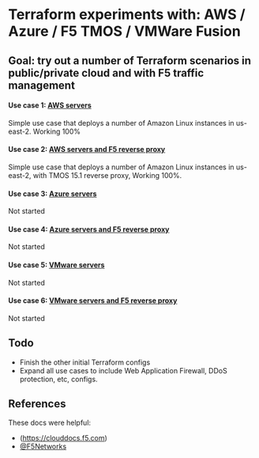 # Terraform experiments with: AWS / Azure / F5 TMOS / VMWare Fusion 

## Goal: try out a number of Terraform scenarios in public/private cloud and with F5 traffic management 
#### Use case 1: [AWS servers](https://github.com/init4/terraform-experiments/tree/master/dinobots) 
Simple use case that deploys a number of Amazon Linux instances in us-east-2. Working 100%

#### Use case 2: [AWS servers and F5 reverse proxy](https://github.com/init4/terraform-experiments/tree/master/dinobots_with-f5/) 
Simple use case that deploys a number of Amazon Linux instances in us-east-2, with TMOS 15.1 reverse proxy, Working 100%.

#### Use case 3: [Azure servers](https://github.com/init4/terraform-experiments/tree/master/constructicons/) 
Not started

#### Use case 4: [Azure servers and F5 reverse proxy](https://github.com/init4/terraform-experiments/tree/master/constructicons_with-f5/)
Not started

#### Use case 5: [VMware servers](https://github.com/init4/terraform-experiments/tree/master/combaticons/)
Not started

#### Use case 6: [VMware servers and F5 reverse proxy](https://github.com/init4/terraform-experiments/tree/master/combaticons_with-f5/)
Not started

## Todo 
- Finish the other initial Terraform configs 
- Expand all use cases to include Web Application Firewall, DDoS protection, etc, configs. 

## References
These docs were helpful:
- (https://clouddocs.f5.com) 
- [@F5Networks](https://github.com/F5Networks/terraform-provider-bigip)
 
